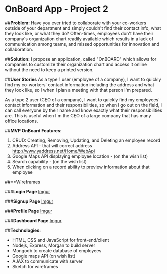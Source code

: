 # **OnBoard App - Project 2**

##**Problem:** 
Have you ever tried to collaborate with your co-workers outside of your department and simply couldn't find their contact info, what they look like, or what they do? Often-times, employees don't have their company's organization chart readily available which results in a lack of communication among teams, and missed opportunities for innovation and collaboration.

##**Solution:** 
I propose an application, called "OnBOARD" which allows for companies to customize their organization chart and access it online without the need to keep a printed version.

##**User Stories**
As a type 1 user (employee of a company), I want to quickly find my co-workers' contact information including the address and what they look like, so I when I plan a meeting with that person I'm prepared. 

As a type 2 user (CEO of a company), I want to quickly find my employees' contact information and their responsibilities, so when I go out on the field, I can call everyone by their name and know exactly what their responsibilities are. This is useful when I'm the CEO of a large company that has many office locations.

##**MVP OnBoard Features:**
1. CRUD: Creating, Removing, Updating, and Deleting an employee record
2. Address API - that will correct address http://www.yaddress.net/Home/WebApi
2. Google Maps API displaying employee location - (on the wish list)
3. Search capability - (on the wish list)
4. When clicking on a record ability to preview information about that employee

##**Wireframes

###**Login Page**
[Imgur](http://i.imgur.com/O7wHHw9.png)

###**Signup Page**
[Imgur](http://i.imgur.com/ZQbS41D.png)

###**Profile Page**
[Imgur](http://i.imgur.com/0MDJkGV.png)

###**Dashboard Page**
[Imgur](http://i.imgur.com/QOBGULe.png)

##**Technologies:**

* HTML, CSS and JavaScript for front-end/client
* Nodejs, Express, Morgan to build server
* Mongodb to create database of employees
* Google maps API (on wish list)
* AJAX to communicate with server
* Sketch for wireframes

